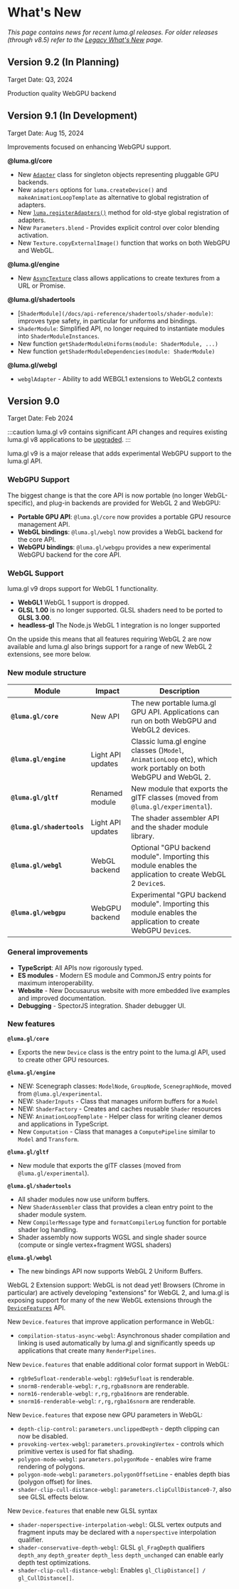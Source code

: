 # What's New

*This page contains news for recent luma.gl releases. For older releases (through v8.5) refer to the  [Legacy What's New](/docs/legacy/legacy-upgrade-guide) page.*

## Version 9.2 (In Planning)

Target Date: Q3, 2024

Production quality WebGPU backend

## Version 9.1 (In Development)

Target Date: Aug 15, 2024

Improvements focused on enhancing WebGPU support.

**@luma.gl/core**

- New [`Adapter`](/docs/api-reference/core/adapter) class for singleton objects representing pluggable GPU backends. 
- New `adapters` options for `luma.createDevice()` and `makeAnimationLoopTemplate` as alternative to global registration of adapters.
- New [`luma.registerAdapters()`](/docs/api-reference/core/luma#lumaregisteradapters) method for old-stye global registration of adapters.
- New `Parameters.blend` - Provides explicit control over color blending activation.
- New `Texture.copyExternalImage()` function that works on both WebGPU and WebGL.

**@luma.gl/engine**

- New [`AsyncTexture`](/docs/api-reference/engine/async-texture) class allows applications to create textures from a URL or Promise.

**@luma.gl/shadertools**

- [`ShaderModule](/docs/api-reference/shadertools/shader-module)`: improves type safety, in particular for uniforms and bindings.
- `ShaderModule`: Simplified API, no longer required to instantiate modules into `ShaderModuleInstances`.
- New function `getShaderModuleUniforms(module: ShaderModule, ...)`
- New function `getShaderModuleDependencies(module: ShaderModule)`

**@luma.gl/webgl**

- `webglAdapter` - Ability to add WEBGL1 extensions to WebGL2 contexts

## Version 9.0

Target Date: Feb 2024

:::caution
luma.gl v9 contains significant API changes and requires existing luma.gl v8 applications to be [upgraded](/docs/upgrade-guide).
:::

luma.gl v9 is a major release that adds experimental WebGPU support to the luma.gl API.

### WebGPU Support

The biggest change is that the core API is now portable (no longer WebGL-specific), and plug-in backends are provided for WebGL 2 and WebGPU:

- **Portable GPU API**: `@luma.gl/core` now provides a portable GPU resource management API.
- **WebGL bindings**: `@luma.gl/webgl` now provides a WebGL backend for the core API.
- **WebGPU bindings**: `@luma.gl/webgpu` provides a new experimental WebGPU backend for the core API.

### WebGL Support

luma.gl v9 drops support for WebGL 1 functionality.

- **WebGL1** WebGL 1 support is dropped.
- **GLSL 1.00** is  no longer supported. GLSL shaders need to be ported to **GLSL 3.00**.
- **headless-gl** The Node.js WebGL 1 integration is no longer supported

On the upside this means that all features requiring WebGL 2 are now available and luma.gl also brings support for a range of new WebGL 2 extensions, see more below.

### New module structure

| Module                     | Impact            | Description                                                                                                     |
| -------------------------- | ----------------- | --------------------------------------------------------------------------------------------------------------- |
| **`@luma.gl/core`**        | New API           | The new portable luma.gl GPU API. Applications can run on both WebGPU and WebGL2 devices.                       |
| **`@luma.gl/engine`**      | Light API updates | Classic luma.gl engine classes ()`Model`, `AnimationLoop` etc), which work portably on both WebGPU and WebGL 2. |
| **`@luma.gl/gltf`**        | Renamed module    | New module that exports the glTF classes (moved from `@luma.gl/experimental`).                                  |
| **`@luma.gl/shadertools`** | Light API updates | The shader assembler API and the shader module library.                                                         |
| **`@luma.gl/webgl`**       | WebGL backend     | Optional "GPU backend module". Importing this module enables the application to create WebGL 2 `Device`s.       |
| **`@luma.gl/webgpu`**      | WebGPU backend    | Experimental "GPU backend module". Importing this module enables the application to create WebGPU `Device`s.    |

### General improvements

- **TypeScript**: All APIs now rigorously typed.
- **ES modules** - Modern ES module and CommonJS entry points for maximum interoperability.
- **Website** - New Docusaurus website with more embedded live examples and improved documentation.
- **Debugging** - SpectorJS integration. Shader debugger UI.

### New features

**`@luma.gl/core`**

- Exports the new `Device` class is the entry point to the luma.gl API, used to create other GPU resources.

**`@luma.gl/engine`**

- NEW: Scenegraph classes: `ModelNode`, `GroupNode`, `ScenegraphNode`, moved from `@luma.gl/experimental`.
- NEW: `ShaderInputs` - Class that manages uniform buffers for a `Model`
- NEW: `ShaderFactory` - Creates and caches reusable `Shader` resources
- NEW: `AnimationLoopTemplate` - Helper class for writing cleaner demos and applications in TypeScript.
- New `Computation` - Class that manages a `ComputePipeline` similar to `Model` and `Transform`.

**`@luma.gl/gltf`**

- New module that exports the glTF classes (moved from `@luma.gl/experimental`).

**`@luma.gl/shadertools`**

- All shader modules now use uniform buffers.
- New `ShaderAssembler` class that provides a clean entry point to the shader module system.
- New `CompilerMessage` type and `formatCompilerLog` function for portable shader log handling.
- Shader assembly now supports WGSL and single shader source (compute or single vertex+fragment WGSL shaders)

**`@luma.gl/webgl`** 

- The new bindings API now supports WebGL 2 Uniform Buffers.

WebGL 2 Extension support: WebGL is not dead yet! Browsers (Chrome in particular) 
are actively developing "extensions" for WebGL 2, 
and luma.gl is exposing support for many of the new WebGL extensions through the 
[`DeviceFeatures`](/docs/api-reference/core/device-features) API.

New `Device.features` that improve application performance in WebGL:
- `compilation-status-async-webgl`: Asynchronous shader compilation and linking is used automatically by luma.gl and significantly speeds up applications that create many `RenderPipelines`. 

New `Device.features` that enable additional color format support in WebGL:
- `rgb9e5ufloat-renderable-webgl`: `rgb9e5ufloat` is renderable.
- `snorm8-renderable-webgl`: `r,rg,rgba8snorm` are renderable.
- `norm16-renderable-webgl`: `r,rg,rgba16norm` are renderable. 
- `snorm16-renderable-webgl`: `r,rg,rgba16snorm` are renderable.

New `Device.features` that expose new GPU parameters in WebGL:
- `depth-clip-control`: `parameters.unclippedDepth` - depth clipping can now be disabled.
- `provoking-vertex-webgl`: `parameters.provokingVertex` - controls which primitive vertex is used for flat shading. 
- `polygon-mode-webgl`: `parameters.polygonMode` - enables wire frame rendering of polygons.
- `polygon-mode-webgl`: `parameters.polygonOffsetLine` - enables depth bias (polygon offset) for lines. 
- `shader-clip-cull-distance-webgl`: `parameters.clipCullDistance0-7`, also see GLSL effects below.

New `Device.features` that enable new GLSL syntax
- `shader-noperspective-interpolation-webgl`: GLSL vertex outputs and fragment inputs may be declared with a `noperspective` interpolation qualifier.
- `shader-conservative-depth-webgl`: GLSL `gl_FragDepth` qualifiers `depth_any` `depth_greater` `depth_less` `depth_unchanged` can enable early depth test optimizations.
- `shader-clip-cull-distance-webgl`: Enables `gl_ClipDistance[] / gl_CullDistance[]`.

